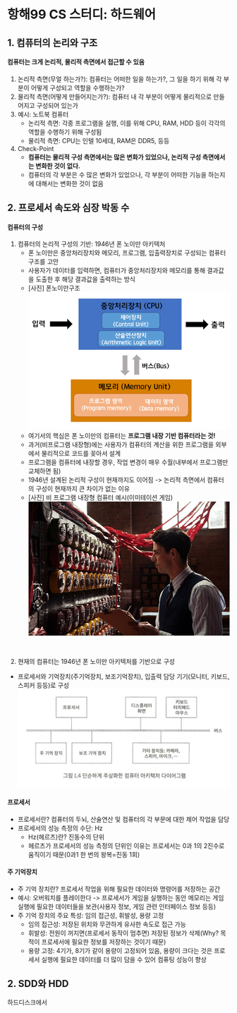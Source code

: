 # 항해99 CS 스터디: 하드웨어

## 1. 컴퓨터의 논리와 구조

#### 컴퓨터는 크게 논리적, 물리적 측면에서 접근할 수 있음
1. 논리적 측면(무얼 하는가?): 컴퓨터는 어떠한 일을 하는가?, 그 일을 하기 위해 각 부분이 어떻게 구성되고 역할을 수행하는가?
2. 물리적 측면(어떻게 만들어지는가?): 컴퓨터 내 각 부분이 어떻게 물리적으로 만들어지고 구성되어 있는가
3. 예시: 노트북 컴퓨터
   - 논리적 측면: 각종 프로그램을 실행, 이를 위해 CPU, RAM, HDD 등이 각각의 역할을 수행하기 위해 구성됨
   - 물리적 측면: CPU는 인텔 10세대, RAM은 DDR5, 등등
4. Check-Point
   - **컴퓨터는 물리적 구성 측면에서는 많은 변화가 있었으나, 논리적 구성 측면에서는 변화한 것이 없다.**
   - 컴퓨터의 각 부분은 수 많은 변화가 있었으나, 각 부분이 어떠한 기능을 하는지에 대해서는 변화한 것이 없음

## 2. 프로세서 속도와 심장 박동 수

#### 컴퓨터의 구성
1. 컴퓨터의 논리적 구성의 기반: 1946년 폰 노이만 아키텍처
   - 폰 노이만은 중앙처리장치와 메모리, 프로그램, 입출력장치로 구성되는 컴퓨터 구조를 고안
   - 사용자가 데이터를 입력하면, 컴퓨터가 중앙처리장치와 메모리를 통해 결과값을 도출한 후 해당 결과값을 출력하는 방식
   - [사진] 폰노이만구조
    ![screensh](폰노이만구조.png)
   - 여기서의 핵심은 폰 노이만의 컴퓨터는 **프로그램 내장 기반 컴퓨터라는 것!**
   - 과거(비프로그램 내장형)에는 사용자가 컴퓨터의 계산을 위한 프로그램을 외부에서 물리적으로 코드를 꽂아서 설계
   - 프로그램을 컴퓨터에 내장할 경우, 작업 변경이 매우 수월(내부에서 프로그램만 교체하면 됨)
   - 1946년 설계된 논리적 구성이 현재까지도 이어짐 -> 논리적 측면에서 컴퓨터의 구성이 현재까지 큰 차이가 없는 이유
   - [사진] 비 프로그램 내장형 컴퓨터 예시(이미테이션 게임)
    ![screensh](%EC%9D%B4%EB%AF%B8%ED%85%8C%EC%9D%B4%EC%85%98_%EA%B2%8C%EC%9E%84.jpeg)

<br>

2. 현재의 컴퓨터는 1946년 폰 노이만 아키텍처를 기반으로 구성
- 프로세서와 기억장치(주기억장치, 보조기억장치), 입출력 담당 기기(모니터, 키보드, 스피커 등등)로 구성
![screensh](컴퓨터의구조.jpg)

#### 프로세서
- 프로세서란? 컴퓨터의 두뇌, 산술연산 및 컴퓨터의 각 부문에 대한 제어 작업을 담당
- 프로세서의 성능 측정의 수단: Hz
  - Hz(헤르츠)란? 진동수의 단위
  - 헤르츠가 프로세서의 성능 측정의 단위인 이유는 프로세서는 0과 1의 2진수로 움직이기 때문(0과1 한 번의 왕복=진동 1회)

#### 주 기억장치
- 주 기억 장치란? 프로세서 작업을 위해 필요한 데이터와 명령어를 저장하는 공간
- 예시: 오버워치를 플레이한다 -> 프로세서가 게임을 실행하는 동안 메모리는 게임 실행에 필요한 데이터들을 보관(사용자 정보, 게임 관련 인터페이스 정보 등등)
- 주 기억 장치의 주요 특성: 임의 접근성, 휘발성, 용량 고정
  - 임의 접근성: 저장된 위치와 무관하게 유사한 속도로 접근 가능
  - 휘발성: 전원이 꺼지면(프로세서 동작이 멈추면) 저장된 정보가 삭제(Why? 목적이 프로세서에 필요한 정보를 저장하는 것이기 때문)
  - 용량 고정: 4기가, 8기가 같이 용량이 고정되어 있음, 용량이 크다는 것은 프로세서 실행에 필요한 데이터를 더 많이 담을 수 있어 컴퓨팅 성능이 향상

## 2. SDD와 HDD

하드디스크에서 